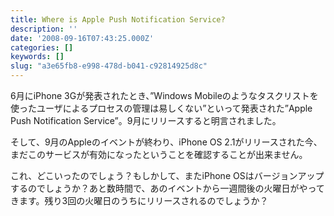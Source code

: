 ```yaml
---
title: Where is Apple Push Notification Service?
description: ''
date: '2008-09-16T07:43:25.000Z'
categories: []
keywords: []
slug: "a3e65fb8-e998-478d-b041-c92814925d8c"
---
```

6月にiPhone 3Gが発表されたとき、”Windows Mobileのようなタスクリストを使ったユーザによるプロセスの管理は易しくない”といって発表された”Apple Push Notification Service”。9月にリリースすると明言されました。

そして、9月のAppleのイベントが終わり、iPhone OS 2.1がリリースされた今、まだこのサービスが有効になったということを確認することが出来ません。

これ、どこいったのでしょう？もしかして、またiPhone OSはバージョンアップするのでしょうか？あと数時間で、あのイベントから一週間後の火曜日がやってきます。残り3回の火曜日のうちにリリースされるのでしょうか？